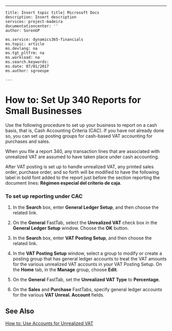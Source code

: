 ---
    title: Insert topic title| Microsoft Docs
    description: Insert description
    services: project-madeira
    documentationcenter: ''
    author: SorenGP

    ms.service: dynamics365-financials
    ms.topic: article
    ms.devlang: na
    ms.tgt_pltfrm: na
    ms.workload: na
    ms.search.keywords:
    ms.date: 07/01/2017
    ms.author: sgroespe

    ---
# How to: Set Up 340 Reports for Small Businesses
Use the following procedure to set up your business to report on a cash basis, that is, Cash Accounting Criteria \(CAC\). If you have not already done so, you can set up posting groups for cash-based VAT accounting for purchases and sales.  
  
 When you file a report 340, any transaction lines that are associated with unrealized VAT are assumed to have taken place under cash accounting.  
  
 After VAT posting is set up to handle unrealized VAT, any printed sales order, purchase order, and so forth will be modified to have the following label in bold font added to the report just before the section reporting the document lines: **Régimen especial del criterio de caja**.  
  
### To set up reporting under CAC  
  
1.  In the **Search** box, enter **General Ledger Setup**, and then choose the related link.  
  
2.  On the **General** FastTab, select the **Unrealized VAT** check box in the **General Ledger Setup** window. Choose the **OK** button.  
  
3.  In the **Search** box, enter **VAT Posting Setup**, and then choose the related link.  
  
4.  In the **VAT Posting Setup** window, select a group to modify or create a posting group that has general ledger accounts to treat the VAT amounts for the various unrealized VAT accounts in your VAT Posting Setup. On the **Home** tab, in the **Manage** group, choose **Edit**.  
  
5.  On the **General** FastTab, set the **Unrealized VAT Type** to **Percentage**.  
  
6.  On the **Sales** and **Purchase** FastTabs, specify general ledger accounts for the various **VAT Unreal. Account** fields.  
  
## See Also  
 [How to: Use Accounts for Unrealized VAT](../../Finance/how-to-use-accounts-for-unrealized-vat.md)